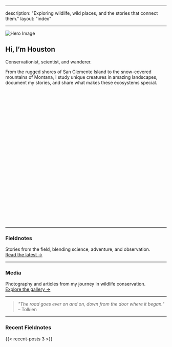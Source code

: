 
---

description: "Exploring wildlife, wild places, and the stories that connect them."
layout: "index"

---


<div class="hero-image-container">
  <img src="/img/Headshot.jpg" alt="Hero Image" />
</div>


## Hi, I’m Houston

Conservationist, scientist, and wanderer. 

From the rugged shores of San Clemente Island to the snow-covered mountains of Montana, I study unique creatures in amazing landscapes, document my stories, and share what makes these ecosystems special.

<div id="storymap" style="height: 400px; width:100%; margin-bottom: 30px;"></div>

<script>
  document.addEventListener('DOMContentLoaded', function() {
    var map = L.map('storymap').setView([34.05, -118.25], 8);

    L.tileLayer('https://{s}.tile.openstreetmap.org/{z}/{x}/{y}.png', {
      attribution: '&copy; OpenStreetMap contributors'
    }).addTo(map);

    L.marker([34.05, -118.25]).addTo(map)
      .bindPopup('This is Los Angeles')
      .openPopup();
  });
</script>

---

###  Fieldnotes
Stories from the field, blending science, adventure, and observation.  
[Read the latest →](/fieldnotes/)

---

###  Media
Photography and articles from my journey in wildlife conservation.  
[Explore the gallery →](/media/)

---

> *"The road goes ever on and on, down from the door where it began."* – Tolkien

---

### Recent Fieldnotes
{{< recent-posts 3 >}}
